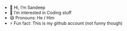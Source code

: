 - 👋 Hi, I’m Sandeep
- 👀 I’m interested in Coding stuff
- 😄 Pronouns: He / Him
- ⚡ Fun fact: This is my github account (not funny though)

<!---
GitofSandeep/GitofSandeep is a ✨ special ✨ repository because its `README.md` (this file) appears on your GitHub profile.
You can click the Preview link to take a look at your changes.
--->
